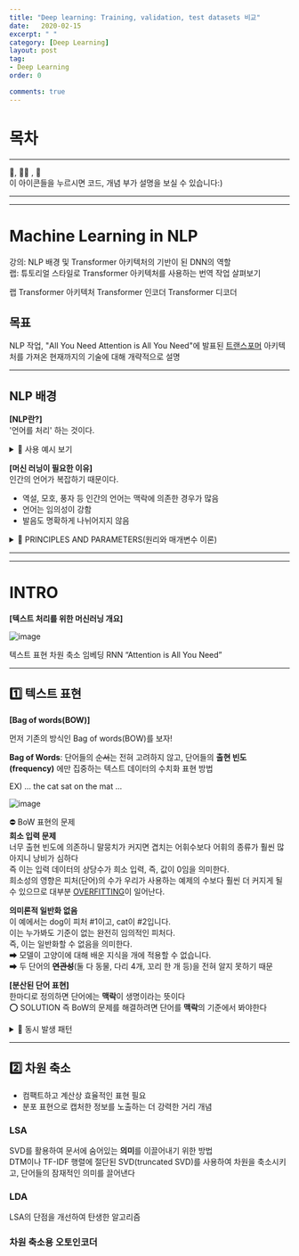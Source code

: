 ```yaml
---
title: "Deep learning: Training, validation, test datasets 비교"
date:   2020-02-15    
excerpt: " "
category: [Deep Learning]
layout: post
tag:
- Deep Learning
order: 0

comments: true
---
```



# 목차

---

👀, 🤷‍♀️ , 📜    
이 아이콘들을 누르시면 코드, 개념 부가 설명을 보실 수 있습니다:)

---
----


# Machine Learning in NLP
강의: NLP 배경 및 Transformer 아키텍처의 기반이 된 DNN의 역할   
랩: 튜토리얼 스타일로 Transformer 아키텍처를 사용하는 번역 작업 살펴보기  

랩
Transformer 아키텍처
Transformer 인코더
Transformer 디코더

## 목표
NLP 작업, "All You Need Attention is All You Need"에 발표된 [트랜스포머](https://yerimoh.github.io/Lan/) 아키텍처를 가져온 현재까지의 기술에 대해 개략적으로 설명


---

## NLP 배경

**[NLP란?]**     
'언어를 처리' 하는 것이다.      

<details>
<summary>📜 사용 예시 보기</summary>
<div markdown="1">
  
즉,   
* 기계 번역   
* 감정 분석   
* 질문 답변    
* 자동 텟스트 요약   
* 저자판별    
 * 텍스트 분류       
* 맞춤법 검사    
  
과 같은 처리를 담당한다.
  
</div>
</details>  

**[머신 러닝이 필요한 이유]**     
인간의 언어가 복잡하기 때문이다.    
* 역설, 모호, 풍자 등 인간의 언어는 맥락에 의존한 경우가 많음    
* 언어는 임의성이 강함   
* 발음도 명확하게 나뉘어지지 않음    

<details>
<summary>📜 PRINCIPLES AND PARAMETERS(원리와 매개변수 이론)</summary>
<div markdown="1">
  

## 언어적 개념
Noam Chomsky가 또 다른 유명한 언어학자인 Howard Lasnik과 함께 중대하게 기여한 점 중 하나는 '원리와 매개변수' 이론
* 기본적으로 Chomsky와 Lasnik은 인간은 각 언어의 속성을 정의하는 **보편 문법**(UG, Universal Gram   mar)이라는 **생래적인 규칙을 지니고 태어난**다고 주장   
* 각 언어는 그러한 각 규칙에 적용되는 값과 **그러한 규칙의 우선 순위를 '선택**'함         
 * 물론, 언어학계에서는 그러한 규칙이 무엇이며 어떤 값이 허용되는지에 대해 중점적으로 논의   

이러한 언어 관점은 단일 언어를 다수의 추상적 메서드를 구현(재정의)하는 개체로 생각할 수 있는 개체 지향 프로그램에 아주 잘 맞음    

이러한 메서드를 평가하는 순서를 선택하여 주어진 문장이 해당 언어에서 올바른 발언인지('문법성'이라는 개념) 여부를 판단    
'책임 연쇄'로 알려진 4인방(GoF, Gang-of-Four) 디자인 패턴을 사용하여 이를 구현 가능함

**즉, 요약해서 나타내면 언어와 매개변수이론은,**    
* 언어학자인 Noam Chomsky와 Howard Lasnik이 만든 프레임워크이다      
* 이 프레임워크는 언어가 "생래적(hard-wired)" 원칙과 언어별 인스턴스화로 구성된다는 것을 나타낸다.       
* 소프트웨어 용어로 '언어'는 개체이며, 가상 함수로 다양하게 구현됨    
   * 우리는 Chain-of-Responsibility 구조를 통해 바이너리 값을 실행하여 문장이 문법적이든 아니든 관계없이 바이너리 값을 연산함       

## 언어학자의 시점에서 본 경우
* 언어는 엄격한 규칙과 일반화를 따름.    
* 이러한 일반화는 소프트웨어 구조에 잘 매핑되므로 NLP 시스템을 설계할 때 매우 유용함.    
* 현재 사용 가능한 텍스트 데이터가 엄청나게 많다는 것은 머신 러닝이 NLP에 적합한 접근 방식임을 의미함.     

  
</div>
</details> 



----
----

# INTRO



**[텍스트 처리를 위한 머신러닝 개요]**    

![image](https://user-images.githubusercontent.com/76824611/132247996-270b8a3f-5709-40f9-8c79-acacced7b2ae.png)


텍스트 표현
차원 축소
임베딩
RNN
“Attention is All You Need”

---

## 1️⃣ 텍스트 표현   

**[Bag of words(BOW)]**    

먼저 기존의 방식인 Bag of words(BOW)를 보자!    

**Bag of Words**: 단어들의 ~~순서~~는 전혀 고려하지 않고, 단어들의 **출현 빈도(frequency)** 에만 집중하는 텍스트 데이터의 수치화 표현 방법    

EX) ... the cat sat on the mat  ...  

![image](https://user-images.githubusercontent.com/76824611/132249389-d4d44bb1-cd6b-459c-9335-71324a01dcce.png)

 
⛔ BoW 표현의 문제    
**희소 입력 문제**    
너무 출현 빈도에 의존하니 말뭉치가 커지면 겹치는 어휘수보다 어휘의 종류가 훨씬 많아지니 낭비가 심하다    
즉 이는 입력 데이터의 상당수가 희소 입력, 즉, 값이 0임을 의미한다.            
희소성의 영향은 피처(단어)의 수가 우리가 사용하는 예제의 수보다 훨씬 더 커지게 될 수 있으므로 대부분 [OVERFITTING](https://yerimoh.github.io/DL5/#%EC%98%A4%EB%B2%84%ED%94%BC%ED%8C%85)이 일어난다.     

**의미론적 일반화 없음**     
이 예에서는 dog이 피처 #1이고, cat이 #2입니다.      
이는 누가봐도 기준이 없는 완전히 임의적인 피처다.      
즉, 이는 일반화할 수 없음을 의미한다.  
➡ 모델이 고양이에 대해 배운 지식을 개에 적용할 수 없습니다.      
➡ 두 단어의 ~~**연관성**~~(둘 다 동물, 다리 4개, 꼬리 한 개 등)을 전혀 알지 못하기 때문        


**[분산된 단어 표현]**      
한마디로 정의하면 단어에는 **맥락**이 생명이라는 뜻이다   
⭕ SOLUTION
즉 BoW의 문제를 해결하려면 단어를 **맥락**의 기준에서 봐야한다

<details>
<summary>📜 동시 발생 패턴 </summary>
<div markdown="1">
  
아래의 그림과 같이 같이 나오는 단어들을 분석한 것이다    
➡ 이를 잘 활용하면 맥락을 얻을 수 있다    
![image](https://user-images.githubusercontent.com/76824611/132250889-dcbf5f72-dae8-4508-b146-f4f2aed865a7.png)
  
조금 더 쉽게 설명하자면,    
  
The cat sat on the mat   
The dog sat on the mat   
The elephant sat on the mat   
The **quickly** sat on the mat   

딱 봐도 동물이 들어갈 자리에 들어갔는 **quickly**가 이상하지 않나??     
이게 바로 문맥에 맞지 않는다는 것이다

  
</div>
</details>   
  
---

## 2️⃣ 차원 축소     
* 컴팩트하고 계산상 효율적인 표현 필요   
* 분포 표현으로 캡처한 정보를 노출하는 더 강력한 거리 개념    


### LSA     
SVD를 활용하여 문서에 숨어있는 **의미**를 이끌어내기 위한 방법     
DTM이나 TF-IDF 행렬에 절단된 SVD(truncated SVD)를 사용하여 차원을 축소시키고, 단어들의 잠재적인 의미를 끌어낸다
  
### LDA    
LSA의 단점을 개선하여 탄생한 알고리즘



### 차원 축소용 오토인코더   
  
